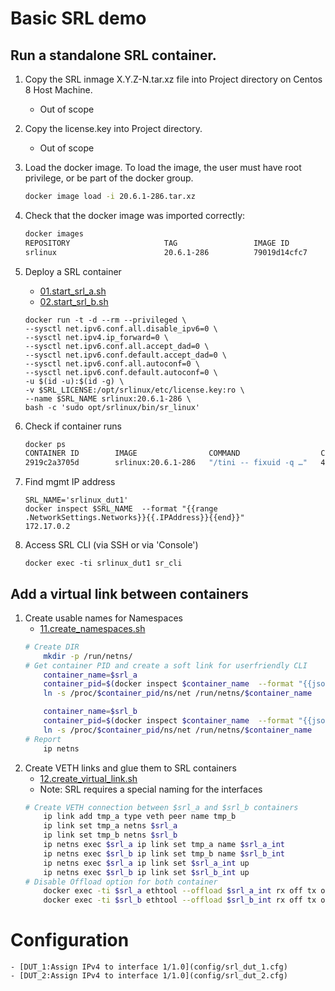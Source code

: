 # Basic SRL demo
## Run a standalone SRL container.

1. Copy the SRL inmage X.Y.Z-N.tar.xz file into Project directory on Centos 8 Host Machine.
    - Out of scope
2. Copy the license.key into Project directory.
    - Out of scope
3. Load the docker image. To load the image, the user must have root privilege, or be part of the docker group.
    ```bash
    docker image load -i 20.6.1-286.tar.xz
    ```
4. Check that the docker image was imported correctly:
    ```bash
    docker images
    REPOSITORY                     TAG                 IMAGE ID            CREATED             SIZE
    srlinux                        20.6.1-286          79019d14cfc7        3 weeks ago         1.32GB
    ```
5. Deploy a SRL container
    - [01.start_srl_a.sh](01.start_srl_a.sh)
    - [02.start_srl_b.sh](02.start_srl_b.sh)
    ```
    docker run -t -d --rm --privileged \
    --sysctl net.ipv6.conf.all.disable_ipv6=0 \
    --sysctl net.ipv4.ip_forward=0 \
    --sysctl net.ipv6.conf.all.accept_dad=0 \
    --sysctl net.ipv6.conf.default.accept_dad=0 \
    --sysctl net.ipv6.conf.all.autoconf=0 \
    --sysctl net.ipv6.conf.default.autoconf=0 \
    -u $(id -u):$(id -g) \
    -v $SRL_LICENSE:/opt/srlinux/etc/license.key:ro \
    --name $SRL_NAME srlinux:20.6.1-286 \
    bash -c 'sudo opt/srlinux/bin/sr_linux'
    ```
6. Check if container runs
    ```bash
    docker ps
    CONTAINER ID        IMAGE                COMMAND                  CREATED             STATUS              PORTS               NAMES
    2919c2a3705d        srlinux:20.6.1-286   "/tini -- fixuid -q …"   4 minutes ago       Up 3 minutes                            srlinux_dut1
    ```

7. Find mgmt IP address
    ```
    SRL_NAME='srlinux_dut1'
    docker inspect $SRL_NAME  --format "{{range .NetworkSettings.Networks}}{{.IPAddress}}{{end}}"
    172.17.0.2
    ```
8. Access SRL CLI (via SSH or via 'Console')

    ```
    docker exec -ti srlinux_dut1 sr_cli
    ```
    
## Add a virtual link between containers

1. Create usable names for Namespaces
    - [11.create_namespaces.sh](11.create_namespaces.sh)
    ```bash
    # Create DIR
        mkdir -p /run/netns/
    # Get container PID and create a soft link for userfriendly CLI
        container_name=$srl_a
        container_pid=$(docker inspect $container_name  --format "{{json .State.Pid}}")
        ln -s /proc/$container_pid/ns/net /run/netns/$container_name

        container_name=$srl_b
        container_pid=$(docker inspect $container_name  --format "{{json .State.Pid}}")
        ln -s /proc/$container_pid/ns/net /run/netns/$container_name
    # Report
        ip netns
    ```
2. Create VETH links and glue them to SRL containers
    - [12.create_virtual_link.sh](12.create_virtual_link.sh)
    - Note: SRL requires a special naming for the interfaces
    ```bash
    # Create VETH connection between $srl_a and $srl_b containers
        ip link add tmp_a type veth peer name tmp_b
        ip link set tmp_a netns $srl_a
        ip link set tmp_b netns $srl_b
        ip netns exec $srl_a ip link set tmp_a name $srl_a_int
        ip netns exec $srl_b ip link set tmp_b name $srl_b_int
        ip netns exec $srl_a ip link set $srl_a_int up
        ip netns exec $srl_b ip link set $srl_b_int up
    # Disable Offload option for both container
        docker exec -ti $srl_a ethtool --offload $srl_a_int rx off tx off
        docker exec -ti $srl_b ethtool --offload $srl_b_int rx off tx off
    ```
# Configuration
    - [DUT_1:Assign IPv4 to interface 1/1.0](config/srl_dut_1.cfg)
    - [DUT_2:Assign IPv4 to interface 1/1.0](config/srl_dut_2.cfg)
